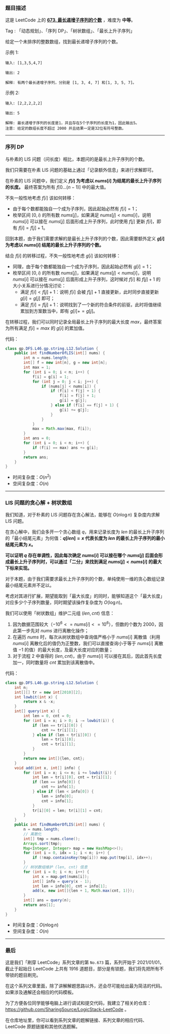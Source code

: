 ### 题目描述

这是 LeetCode 上的 **[673. 最长递增子序列的个数](https://leetcode-cn.com/problems/number-of-longest-increasing-subsequence/solution/gong-shui-san-xie-lis-de-fang-an-shu-wen-obuz/)** ，难度为 **中等**。

Tag : 「动态规划」、「序列 DP」、「树状数组」、「最长上升子序列」

给定一个未排序的整数数组，找到最长递增子序列的个数。

示例 1:
```
输入: [1,3,5,4,7]

输出: 2

解释: 有两个最长递增子序列，分别是 [1, 3, 4, 7] 和[1, 3, 5, 7]。
```
示例 2:
```
输入: [2,2,2,2,2]

输出: 5

解释: 最长递增子序列的长度是1，并且存在5个子序列的长度为1，因此输出5。
注意: 给定的数组长度不超过 2000 并且结果一定是32位有符号整数。
```

---

### 序列 DP

与朴素的 LIS 问题（问长度）相比，本题问的是最长上升子序列的个数。

我们只需要在朴素 LIS 问题的基础上通过「记录额外信息」来进行求解即可。

在朴素的 LIS 问题中，我们定义 **$f[i]$ 为考虑以 $nums[i]$ 为结尾的最长上升子序列的长度。** 最终答案为所有 $f[0...(n - 1)]$ 中的最大值。

不失一般性地考虑 $f[i]$ 该如何转移：

* 由于每个数都能独自一个成为子序列，因此起始必然有 $f[i] = 1$；
* 枚举区间 $[0, i)$ 的所有数 $nums[j]$，如果满足 $nums[j] < nums[i]$，说明 $nums[i]$ 可以接在 $nums[j]$ 后面形成上升子序列，此时使用 $f[j]$ 更新 $f[i]$，即有 $f[i] = f[j] + 1$。

回到本题，由于我们需要求解的是最长上升子序列的个数，因此需要额外定义 **$g[i]$ 为考虑以 $nums[i]$ 结尾的最长上升子序列的个数。**

结合 $f[i]$ 的转移过程，不失一般性地考虑 $g[i]$ 该如何转移：

* 同理，由于每个数都能独自一个成为子序列，因此起始必然有 $g[i] = 1$；
* 枚举区间 $[0, i)$ 的所有数 $nums[j]$，如果满足 $nums[j] < nums[i]$，说明 $nums[i]$ 可以接在 $nums[j]$ 后面形成上升子序列，这时候对 $f[i]$ 和 $f[j] + 1$ 的大小关系进行分情况讨论：
    * 满足 $f[i] < f[j] + 1$：说明 $f[i]$ 会被 $f[j] + 1$ 直接更新，此时同步直接更新 $g[i] = g[j]$ 即可；
    * 满足 $f[i] = f[j] + 1$：说明找到了一个新的符合条件的前驱，此时将值继续累加到方案数当中，即有 $g[i] += g[j]$。

在转移过程，我们可以同时记录全局最长上升子序列的最大长度 $max$，最终答案为所有满足 $f[i] = max$ 的 $g[i]$ 的累加值。

代码：
```Java
class gp.DFS.L46.gp.string.L12.Solution {
    public int findNumberOfLIS(int[] nums) {
        int n = nums.length;
        int[] f = new int[n], g = new int[n];
        int max = 1;
        for (int i = 0; i < n; i++) {
            f[i] = g[i] = 1;
            for (int j = 0; j < i; j++) {
                if (nums[j] < nums[i]) {
                    if (f[i] < f[j] + 1) {
                        f[i] = f[j] + 1;
                        g[i] = g[j];
                    } else if (f[i] == f[j] + 1) {
                        g[i] += g[j];
                    }
                }
            }
            max = Math.max(max, f[i]);
        }
        int ans = 0;
        for (int i = 0; i < n; i++) {
            if (f[i] == max) ans += g[i];
        }
        return ans;
    }
}
```
* 时间复杂度：$O(n^2)$
* 空间复杂度：$O(n)$

---

### LIS 问题的贪心解 + 树状数组

我们知道，对于朴素的 LIS 问题存在贪心解法，能够在 $O(n\log{n})$ 复杂度内求解 LIS 问题。

在贪心解中，我们会多开一个贪心数组 $q$，用来记录长度为 $len$ 的最长上升子序列的「最小结尾元素」为何值：**$q[len] = x$ 代表长度为 $len$ 的最长上升子序列的最小结尾元素为 $x$。**

**可以证明 $q$ 存在单调性，因此每次确定 $nums[i]$ 可以接在哪个 $nums[j]$ 后面会形成最长上升子序列时，可以通过「二分」来找到满足 $nums[j] < nums[i]$ 的最大下标来实现。**

对于本题，由于我们需要求最长上升子序列的个数，单纯使用一维的贪心数组记录最小结尾元素并不足以。

考虑对其进行扩展，期望能取到「最大长度」的同时，能够知道这个「最大长度」对应多少个子序列数量，同时期望该操作复杂度为 $O(\log{n})$。

我们可以使用「树状数组」维护二元组 $(len, cnt)$ 信息：

1. 因为数据范围较大（$-10^6 <= nums[i] <= 10^6$），但数的个数为 $2000$，因此第一步先对 $nums$ 进行离散化操作；
2. 在遍历 $nums$ 时，每次从树状数组中查询值严格小于 $nums[i]$ 离散值（利用 $nums[i]$ 离散化后的值仍为正整数，我们可以直接查询小于等于 $nums[i]$ 离散值 $-1$ 的值）的最大长度，及最大长度对应的数量；
3. 对于流程 $2$ 中查得的 $(len, cnt)$，由于 $nums[i]$ 可以接在其后，因此首先长度加一，同时数量将 $cnt$ 累加到该离散值中。

代码：
```Java
class gp.DFS.L46.gp.string.L12.Solution {
    int n;
    int[][] tr = new int[2010][2];
    int lowbit(int x) {
        return x & -x;
    }
    int[] query(int x) {
        int len = 0, cnt = 0;
        for (int i = x; i > 0; i -= lowbit(i)) {
            if (len == tr[i][0]) {
                cnt += tr[i][1];
            } else if (len < tr[i][0]) {
                len = tr[i][0];
                cnt = tr[i][1];
            }
        }
        return new int[]{len, cnt};
    }
    void add(int x, int[] info) {
        for (int i = x; i <= n; i += lowbit(i)) {
            int len = tr[i][0], cnt = tr[i][1];
            if (len == info[0]) {
                cnt += info[1];
            } else if (len < info[0]) {
                len = info[0];
                cnt = info[1];
            }
            tr[i][0] = len; tr[i][1] = cnt;
        }
    }
    public int findNumberOfLIS(int[] nums) {
        n = nums.length;
        // 离散化
        int[] tmp = nums.clone();
        Arrays.sort(tmp);
        Map<Integer, Integer> map = new HashMap<>();
        for (int i = 0, idx = 1; i < n; i++) {
            if (!map.containsKey(tmp[i])) map.put(tmp[i], idx++);
        }
        // 树状数组维护 (len, cnt) 信息
        for (int i = 0; i < n; i++) {
            int x = map.get(nums[i]);
            int[] info = query(x - 1);
            int len = info[0], cnt = info[1];            
            add(x, new int[]{len + 1, Math.max(cnt, 1)});
        }
        int[] ans = query(n);
        return ans[1];
    }
}
```
* 时间复杂度：$O(n\log{n})$
* 空间复杂度：$O(n)$

---

### 最后

这是我们「刷穿 LeetCode」系列文章的第 `No.673` 篇，系列开始于 2021/01/01，截止于起始日 LeetCode 上共有 1916 道题目，部分是有锁题，我们将先把所有不带锁的题目刷完。

在这个系列文章里面，除了讲解解题思路以外，还会尽可能给出最为简洁的代码。如果涉及通解还会相应的代码模板。

为了方便各位同学能够电脑上进行调试和提交代码，我建立了相关的仓库：https://github.com/SharingSource/LogicStack-LeetCode 。

在仓库地址里，你可以看到系列文章的题解链接、系列文章的相应代码、LeetCode 原题链接和其他优选题解。

